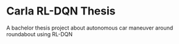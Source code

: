 # Carla RL-DQN Thesis
A bachelor thesis project about autonomous car maneuver around roundabout using RL-DQN
